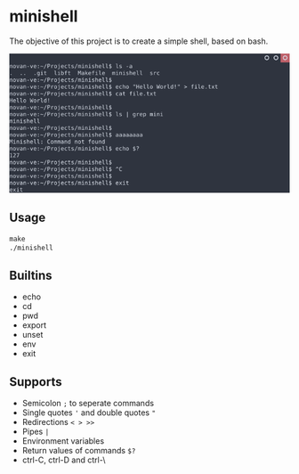 # minishell
The objective of this project is to create a simple shell, based on bash.

![Example](https://raw.githubusercontent.com/novan-ve/minishell/master/screenshots/example.png)

## Usage
```
make
./minishell
```

## Builtins
  - echo
  - cd
  - pwd
  - export
  - unset
  - env
  - exit

## Supports
  - Semicolon `;` to seperate commands
  - Single quotes `'` and double quotes `"`
  - Redirections `< > >>`
  - Pipes `|`
  - Environment variables
  - Return values of commands `$?`
  - ctrl-C, ctrl-D and ctrl-\
